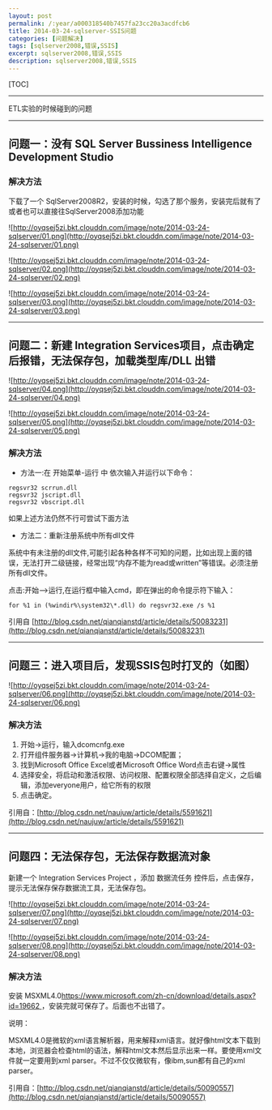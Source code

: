 ```yaml
---
layout: post
permalink: /:year/a000318540b7457fa23cc20a3acdfcb6
title: 2014-03-24-sqlserver-SSIS问题
categories: [问题解决]
tags: [sqlserver2008,错误,SSIS]
excerpt: sqlserver2008,错误,SSIS
description: sqlserver2008,错误,SSIS
---
```


[TOC]

---

ETL实验的时候碰到的问题

---
## 问题一：没有 SQL Server Bussiness Intelligence Development Studio ##

### 解决方法 ###

下载了一个  SqlServer2008R2，安装的时候，勾选了那个服务，安装完后就有了
或者也可以直接往SqlServer2008添加功能

![http://oyqsej5zi.bkt.clouddn.com/image/note/2014-03-24-sqlserver/01.png](http://oyqsej5zi.bkt.clouddn.com/image/note/2014-03-24-sqlserver/01.png)

![http://oyqsej5zi.bkt.clouddn.com/image/note/2014-03-24-sqlserver/02.png](http://oyqsej5zi.bkt.clouddn.com/image/note/2014-03-24-sqlserver/02.png)

![http://oyqsej5zi.bkt.clouddn.com/image/note/2014-03-24-sqlserver/03.png](http://oyqsej5zi.bkt.clouddn.com/image/note/2014-03-24-sqlserver/03.png)

---
## 问题二：新建 Integration Services项目，点击确定后报错，无法保存包，加载类型库/DLL 出错 ##

![http://oyqsej5zi.bkt.clouddn.com/image/note/2014-03-24-sqlserver/04.png](http://oyqsej5zi.bkt.clouddn.com/image/note/2014-03-24-sqlserver/04.png)

![http://oyqsej5zi.bkt.clouddn.com/image/note/2014-03-24-sqlserver/05.png](http://oyqsej5zi.bkt.clouddn.com/image/note/2014-03-24-sqlserver/05.png)
### 解决方法 ###

* 方法一:在 开始菜单-运行 中 依次输入并运行以下命令：
```
regsvr32 scrrun.dll  
regsvr32 jscript.dll 
regsvr32 vbscript.dll
```
 
如果上述方法仍然不行可尝试下面方法 

* 方法二：重新注册系统中所有dll文件  

系统中有未注册的dll文件,可能引起各种各样不可知的问题，比如出现上面的错误，无法打开二级链接，经常出现“内存不能为read或written”等错误。必须注册所有dll文件。 

点击:开始-->运行,在运行框中输入cmd，即在弹出的命令提示符下输入：
```
for %1 in (%windir%\system32\*.dll) do regsvr32.exe /s %1
```

引用自 [http://blog.csdn.net/qianqianstd/article/details/50083231](http://blog.csdn.net/qianqianstd/article/details/50083231)



---
## 问题三：进入项目后，发现SSIS包时打叉的（如图） ##

![http://oyqsej5zi.bkt.clouddn.com/image/note/2014-03-24-sqlserver/06.png](http://oyqsej5zi.bkt.clouddn.com/image/note/2014-03-24-sqlserver/06.png)

### 解决方法 ###

1. 开始->运行，输入dcomcnfg.exe
2. 打开组件服务器->计算机->我的电脑->DCOM配置；
3. 找到Microsoft Office Excel或者Microsoft Office Word点击右键->属性
4. 选择安全，将启动和激活权限、访问权限、配置权限全部选择自定义，之后编辑，添加everyone用户，给它所有的权限
5. 点击确定。

引用自：[http://blog.csdn.net/naujuw/article/details/5591621](http://blog.csdn.net/naujuw/article/details/5591621)


---
## 问题四：无法保存包，无法保存数据流对象 ##

新建一个 Integration Services Project ，添加  数据流任务  控件后，点击保存，提示无法保存保存数据流工具，无法保存包。

![http://oyqsej5zi.bkt.clouddn.com/image/note/2014-03-24-sqlserver/07.png](http://oyqsej5zi.bkt.clouddn.com/image/note/2014-03-24-sqlserver/07.png)

![http://oyqsej5zi.bkt.clouddn.com/image/note/2014-03-24-sqlserver/08.png](http://oyqsej5zi.bkt.clouddn.com/image/note/2014-03-24-sqlserver/08.png)


### 解决方法 ###

安装  MSXML4.0[https://www.microsoft.com/zh-cn/download/details.aspx?id=19662 ](https://www.microsoft.com/zh-cn/download/details.aspx?id=19662 )，安装完就可保存了。后面也不出错了。

说明：

MSXML4.0是微软的xml语言解析器，用来解释xml语言。就好像html文本下载到本地，浏览器会检查html的语法，解释html文本然后显示出来一样。要使用xml文件就一定要用到xml parser。不过不仅仅微软有，像ibm,sun都有自己的xml parser。

引用自：[http://blog.csdn.net/qianqianstd/article/details/50090557](http://blog.csdn.net/qianqianstd/article/details/50090557)




